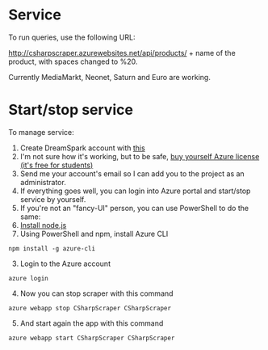 # Service

To run queries, use the following URL:

http://csharpscraper.azurewebsites.net/api/products/ + name of the product, with spaces changed to %20.

Currently MediaMarkt, Neonet, Saturn and Euro are working.


# Start/stop service

To manage service:

1. Create DreamSpark account with [this](http://weka.pwr.edu.pl/2897992,41.dhtml)
2. I'm not sure how it's working, but to be safe, [buy yourself Azure license (it's free for students)](https://e5.onthehub.com/WebStore/OfferingDetails.aspx?o=98a24997-f5b7-e611-9423-b8ca3a5db7a1&ws=98c060e9-b28b-e011-969d-0030487d8897&vsro=8)
3. Send me your account's email so I can add you to the project as an administrator.
4. If everything goes well, you can login into Azure portal and start/stop service by yourself.
5. If you're not an "fancy-UI" person, you can use PowerShell to do the same:
  1. [Install node.js](https://nodejs.org/en/download/)
  2. Using PowerShell and npm, install Azure CLI
  ```
  npm install -g azure-cli
  ```
  3. Login to the Azure account
  ```
  azure login
  ```
  4. Now you can stop scraper with this command
  ```
  azure webapp stop CSharpScraper CSharpScraper
  ```
  5. And start again the app with this command
  ```
  azure webapp start CSharpScraper CSharpScraper
  ```
